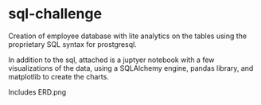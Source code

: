 # sql-challenge

Creation of employee database with lite analytics on the tables using the proprietary SQL syntax for prostgresql.

In addition to the sql, attached is a juptyer notebook with a few visualizations of the data, using a SQLAlchemy engine, pandas library, and matplotlib to create the charts.  

Includes ERD.png  